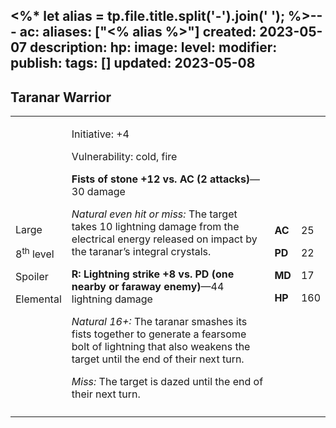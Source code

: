 <%* let alias = tp.file.title.split('-').join(' '); %>---
ac: 
aliases: ["<% alias %>"]
created: 2023-05-07
description: 
hp: 
image: 
level: 
modifier: 
publish: 
tags: []
updated: 2023-05-08
---

## Taranar Warrior

<table>
<colgroup>
<col style="width: 16%" />
<col style="width: 71%" />
<col style="width: 5%" />
<col style="width: 6%" />
</colgroup>
<tbody>
<tr class="odd">
<td><p>Large</p>
<p>8<sup>th</sup> level</p>
<p>Spoiler</p>
<p>Elemental</p></td>
<td><p>Initiative: +4</p>
<p>Vulnerability: cold, fire</p>
<p><strong>Fists of stone +12 vs. AC (2 attacks)</strong>—30 damage</p>
<p><em>Natural even hit or miss:</em> The target takes 10 lightning
damage from the electrical energy released on impact by the taranar’s
integral crystals.</p>
<p><strong>R: Lightning strike +8 vs. PD (one nearby or faraway
enemy)</strong>—44 lightning damage</p>
<p><em>Natural 16+:</em> The taranar smashes its fists together to
generate a fearsome bolt of lightning that also weakens the target until
the end of their next turn.</p>
<p><em>Miss:</em> The target is dazed until the end of their next
turn.</p></td>
<td><p><strong>AC</strong></p>
<p><strong>PD</strong></p>
<p><strong>MD</strong></p>
<p><strong>HP</strong></p></td>
<td><p>25</p>
<p>22</p>
<p>17</p>
<p>160</p></td>
</tr>
<tr class="even">
<td></td>
<td></td>
<td></td>
<td></td>
</tr>
</tbody>
</table>
